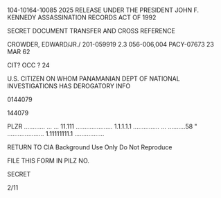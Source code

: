 104-10164-10085 2025 RELEASE UNDER THE PRESIDENT JOHN F. KENNEDY ASSASSINATION RECORDS ACT OF 1992

SECRET
DOCUMENT TRANSFER AND CROSS REFERENCE

CROWDER, EDWARD/JR./
201-059919
2.3
056-006,004
PACY-07673
23 MAR 62

CIT?
OCC ?
24

U.S. CITIZEN ON WHOM PANAMANIAN DEPT OF
NATIONAL INVESTIGATIONS HAS DEROGATORY INFO

0144079

144079

PLZR
............ ...
...
11.111
.....................
1.1.1.1.1
............... ...
..........58
"
.....................
1.11111111.1
.................

RETURN TO CIA
Background Use Only
Do Not Reproduce

FILE THIS FORM IN PILZ NO.

SECRET

2/11
